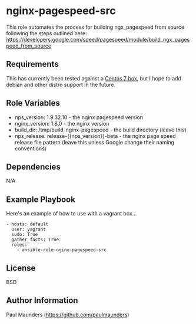 nginx-pagespeed-src
=========

This role automates the process for building ngx_pagespeed from source following the steps outlined here: https://developers.google.com/speed/pagespeed/module/build_ngx_pagespeed_from_source

Requirements
------------

This has currently been tested against a [Centos 7 box](https://github.com/paulmaunders/vagrant-nginx-pagespeed), but I hope to add debian and other distro support in the future.

Role Variables
--------------

* nps_version: 1.9.32.10 - the nginx pagespeed version
* nginx_version: 1.8.0 - the nginx version
* build_dir: /tmp/build-nginx-pagespeed - the build directory (leave this)
* nps_release: release-{{nps_version}}-beta - the nginx page speed release file pattern (leave this unless Google change their naming conventions) 

Dependencies
------------

N/A

Example Playbook
----------------

Here's an example of how to use with a vagrant box...

```
- hosts: default
  user: vagrant
  sudo: True
  gather_facts: True
  roles:
    - ansible-role-nginx-pagespeed-src
```

License
-------

BSD

Author Information
------------------

Paul Maunders (https://github.com/paulmaunders)
